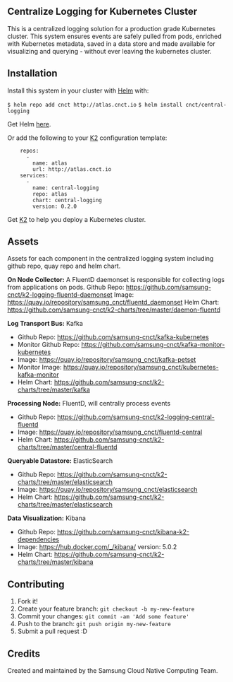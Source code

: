 ## Centralize Logging for Kubernetes Cluster
This is a centralized logging solution for a production grade Kubernetes cluster. This system ensures events are safely pulled from pods, enriched with Kubernetes metadata, saved in a data store and made available for visualizing and querying - without ever leaving the kubernetes cluster.

## Installation
Install this system in your cluster with [Helm](https://github.com/kubernetes/helm) with: 

```$ helm repo add cnct http://atlas.cnct.io```
```$ helm install cnct/central-logging```

Get Helm [here](https://github.com/kubernetes/helm/blob/master/docs/install.md).

Or add the following to your [K2](https://github.com/samsung-cnct/k2) configuration template:

```  clusterServices:
    repos:
      -
        name: atlas
        url: http://atlas.cnct.io
    services:
      -
        name: central-logging
        repo: atlas
        chart: central-logging
        version: 0.2.0 
```

Get [K2](https://github.com/samsung-cnct/k2) to help you deploy a Kubernetes cluster.

## Assets
Assets for each component in the centralized logging system including github repo, quay repo and helm chart. 

**On Node Collector:** A FluentD daemonset is responsible for collecting logs from applications on pods.
Github Repo: https://github.com/samsung-cnct/k2-logging-fluentd-daemonset
Image: https://quay.io/repository/samsung_cnct/fluentd_daemonset
Helm Chart: https://github.com/samsung-cnct/k2-charts/tree/master/daemon-fluentd

**Log Transport Bus:** Kafka 
* Github Repo: https://github.com/samsung-cnct/kafka-kubernetes
* Monitor Github Repo: https://github.com/samsung-cnct/kafka-monitor-kubernetes
* Image: https://quay.io/repository/samsung_cnct/kafka-petset
* Monitor Image: https://quay.io/repository/samsung_cnct/kubernetes-kafka-monitor
* Helm Chart: https://github.com/samsung-cnct/k2-charts/tree/master/kafka

**Processing Node:** FluentD, will centrally process events
* Github Repo: https://github.com/samsung-cnct/k2-logging-central-fluentd
* Image: https://quay.io/repository/samsung_cnct/fluentd-central
* Helm Chart: https://github.com/samsung-cnct/k2-charts/tree/master/central-fluentd

**Queryable Datastore:** ElasticSearch
* Github Repo: https://github.com/samsung-cnct/k2-charts/tree/master/elasticsearch
* Image: https://quay.io/repository/samsung_cnct/elasticsearch
* Helm Chart: https://github.com/samsung-cnct/k2-charts/tree/master/elasticsearch

**Data Visualization:** Kibana
* Github Repo: https://github.com/samsung-cnct/kibana-k2-dependencies
* Image: https://hub.docker.com/_/kibana/ version: 5.0.2
* Helm Chart: https://github.com/samsung-cnct/k2-charts/tree/master/kibana

## Contributing

1. Fork it!
2. Create your feature branch: `git checkout -b my-new-feature`
3. Commit your changes: `git commit -am 'Add some feature'`
4. Push to the branch: `git push origin my-new-feature`
5. Submit a pull request :D

## Credits

Created and maintained by the Samsung Cloud Native Computing Team.
